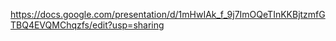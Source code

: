 https://docs.google.com/presentation/d/1mHwIAk_f_9j7ImOQeTInKKBjtzmfGTBQ4EVQMChqzfs/edit?usp=sharing